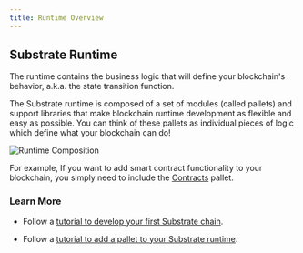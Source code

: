 ```yaml
---
title: Runtime Overview
---
```


## Substrate Runtime

The runtime contains the business logic that will define your blockchain's behavior,
a.k.a. the state transition function.

The Substrate runtime is composed of a set of modules (called pallets) and 
support libraries that make blockchain runtime development as flexible and 
easy as possible. 
You can think of these pallets as individual pieces of logic which define what 
your blockchain can do!

![Runtime Composition](assets/runtime.png)

For example,
If you want to add smart contract functionality to your blockchain, you simply need to include the
[Contracts](https://substrate.dev/rustdocs/master/pallet_contracts/index.html) pallet.


### Learn More

- Follow a [tutorial to develop your first Substrate 
chain](tutorials/creating-your-first-substrate-chain/index.md).

- Follow a [tutorial to add a pallet to your Substrate
runtime](tutorials/adding-a-module-to-your-runtime.md).